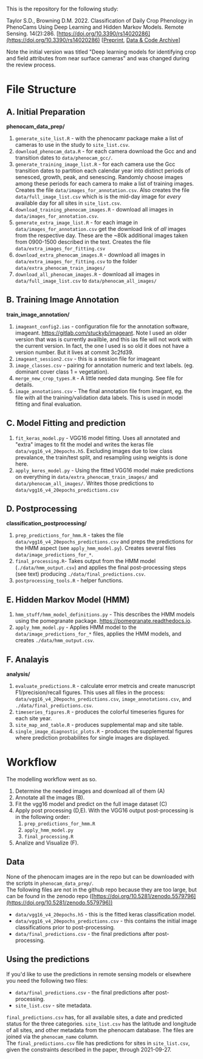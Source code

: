 This is the repository for the following study:

Taylor S.D., Browning D.M. 2022. Classification of Daily Crop Phenology in PhenoCams Using Deep Learning and Hidden Markov Models. Remote Sensing. 14(2):286. [https://doi.org/10.3390/rs14020286](https://doi.org/10.3390/rs14020286) [[Preprint](https://doi.org/10.1101/2021.10.20.465168),
[Data & Code Archive](https://doi.org/10.5281/zenodo.5579796)]  

Note the initial version was titled "Deep learning models for identifying crop and field attributes from near surface cameras" and was changed during the review process.

# File Structure
## A. Initial Preparation
**phenocam_data_prep/**  
1. `generate_site_list.R` - with the phenocamr package make a list of cameras to use in the study to `site_list.csv`.
2. `download_phenocam_data.R` - for each camera download the Gcc and and transition dates to `data/phenocam_gcc/`. 
3. `generate_training_image_list.R` - for each camera use the Gcc transition dates to partition each calendar year into distinct periods of senesced, growth, peak, and senescing. Randomly choose images among these periods for each camera to make a list of training images. Creates the file `data/images_for_annotation.csv`. Also creates the file `data/full_image_list.csv` which is is the  mid-day image for *every* available day for all sites in `site_list.csv`.
4. `download_training_phenocam_images.R` - download all images in `data/images_for_annotation.csv`.
5. `generate_extra_image_list.R` - for each image in `data/images_for_annotation.csv` get the download link of *all* images from the respective day. These are the ~80k additional images taken from 0900-1500 described in the text. Creates the file `data/extra_images_for_fitting.csv`
6. `download_extra_phenocam_images.R` - download all images in `data/extra_images_for_fitting.csv` to the folder `data/extra_phenocam_train_images/`
7. `download_all_phenocam_images.R` - download all images in `data/full_image_list.csv` to `data/phenocam_all_images/`
    
## B. Training Image Annotation 
**train_image_annotation/**  
1. `imageant_config2.ias` - configuration file for the annotation software, imageant.  https://gitlab.com/stuckyb/imageant. Note I used an older version that was is currently availble, and this ias file will not work with the current version. In fact, the one I used is so old it does not have a version number. But it lives at commit 3c2fd39.  
2. `imageant_session2.csv` - this is a session file for imageant
3. `image_classes.csv` - pairing for annotation numeric and text labels. (eg. dominant cover class 1 = vegetation).
4. `merge_new_crop_types.R` - A little needed data munging. See file for details.
5. `image_annotations.csv` - The  final annotation file from imagant, eg. the file with all the training/validation data labels. This is used in model fitting and final evaluation.

## C. Model Fitting and prediction
1. `fit_keras_model.py` - VGG16 model fitting. Uses all annotated and "extra" images to fit the model and writes the keras file `data/vgg16_v4_20epochs.h5`. Excluding images due to low class prevalance, the train/test split, and resampling using weights is done here.
2. `apply_keres_model.py` - Using the fitted VGG16 model make predictions on everything in `data/extra_phenocam_train_images/` and `data/phenocam_all_images/`. Writes those predictions to `data/vgg16_v4_20epochs_predictions.csv` 

## D. Postprocessing
**classification_postprocessing/**  
1. `prep_predictions_for_hmm.R` - takes the file `data/vgg16_v4_20epochs_predictions.csv` and preps the predictions for the HMM aspect (see `apply_hmm_model.py`). Creates several files `data/image_predictions_for_*`. 
2. `final_processing.R`- Takes output from the HMM model (`./data/hmm_output.csv`) and applies the final post-processing steps (see text) producing `./data/final_predictions.csv`.
3. `postprocessing_tools.R` - helper functions. 

## E. Hidden Markov Model (HMM)
1. `hmm_stuff/hmm_model_definitions.py` - This describes the HMM models using the pomegranate package. https://pomegranate.readthedocs.io.  
2. `apply_hmm_model.py` - Applies HMM model to the  `data/image_predictions_for_*` files, applies the HMM models, and creates `./data/hmm_output.csv`. 

## F. Analayis
**analysis/**  
1. `evaluate_predictions.R` - calculate error metrcis and create manuscript F1/precision/recall figures. This uses all files in the process:   `data/vgg16_v4_20epochs_predictions.csv`, `image_annotations.csv`, and `./data/final_predictions.csv`.
2. `timeseries_figures.R` - produces the colorful timeseries figures for each site year.
3. `site_map_and_table.R` - produces supplemental map and site table. 
4. `single_image_diagnostic_plots.R` - produces the supplemental figures where prediction probabilites for single images are displayed.
    
    
# Workflow
The modelling workflow went as so.  
1. Determine the needed images and download all of them (A)
2. Annotate all the images (B).
3. Fit the vgg16 model and predict on the full image dataset (C)
4. Apply post processing (D,E).
    With the VGG16 output post-processing is in the following order:
    1. `prep_predictions_for_hmm.R`
    2. `apply_hmm_model.py`
    3. `final_processing.R`
5. Analize and Visualize (F).
    
## Data
None of the phenocam images are in the repo but can be downloaded with the scripts in `phenocam_data_prep/`.  
The following files are not in the github repo because they are too large, but can be found in the zenodo repo ([https://doi.org/10.5281/zenodo.5579796](https://doi.org/10.5281/zenodo.5579796))  
- `data/vgg16_v4_20epochs.h5` - this is the fitted keras classification model.
- `data/vgg16_v4_20epochs_predictions.csv` - this contains the initial image classifications prior to post-processing.
- `data/final_predictions.csv` - the final predictions after post-processing.
    
## Using the predictions
If you'd like to use the predictions in remote sensing models or elsewhere you need the following two files:
- `data/final_predictions.csv` - the final predictions after post-processing.
- `site_list.csv` - site metadata.

`final_predictions.csv` has, for all available sites, a date and predicted status for the three categories. `site_list.csv` has the latitude and longitude of all sites, and other metadata from the phenocam database. The files are joined via the `phenocam_name` column.   
The `final_predictions.csv` file has predictions for sites in `site_list.csv`, given the constraints described in the paper, through 2021-09-27. 
    
